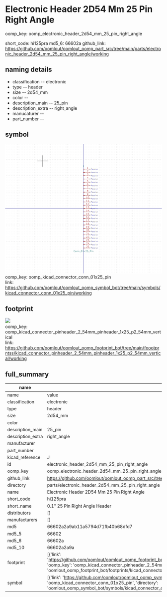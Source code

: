 # Electronic Header 2D54 Mm 25 Pin Right Angle
oomp_key: oomp_electronic_header_2d54_mm_25_pin_right_angle 


short_code: hi125pra
md5_6: 66602a
github_link: https://github.com/oomlout/oomlout_oomp_part_src/tree/main/parts/electronic_header_2d54_mm_25_pin_right_angle/working
## naming details
* classification -- electronic
* type -- header
* size -- 2d54_mm
* color -- 
* description_main -- 25_pin
* description_extra -- right_angle
* manucaturer -- 
* part_number -- 



## symbol

![](symbol/0/working/working_600.png)  
oomp_key: oomp_kicad_connector_conn_01x25_pin  
link: https://github.com/oomlout/oomlout_oomp_symbol_bot/tree/main/symbols/kicad_connector_conn_01x25_pin/working  

## footprint

![](footprint/0/working/working_600.png)  
oomp_key: oomp_kicad_connector_pinheader_2_54mm_pinheader_1x25_p2_54mm_vertical  
link: https://github.com/oomlout/oomlout_oomp_footprint_bot/tree/main/foootprntss/kicad_connector_pinheader_2_54mm_pinheader_1x25_p2_54mm_vertical/working  

## full_summary
| name | value | 
| --- | --- | 
| name | value | 
| classification | electronic | 
| type | header | 
| size | 2d54_mm | 
| color |  | 
| description_main | 25_pin | 
| description_extra | right_angle | 
| manufacturer |  | 
| part_number |  | 
| kicad_reference | J | 
| id | electronic_header_2d54_mm_25_pin_right_angle | 
| oomp_key | oomp_electronic_header_2d54_mm_25_pin_right_angle | 
| github_link | https://github.com/oomlout/oomlout_oomp_part_src/tree/main/parts/electronic_header_2d54_mm_25_pin_right_angle/working | 
| directory | parts/electronic_header_2d54_mm_25_pin_right_angle | 
| name | Electronic Header 2D54 Mm 25 Pin Right Angle | 
| short_code | hi125pra | 
| short_name | 0.1" 25 Pin Right Angle Header | 
| distributors | [] | 
| manufacturers | [] | 
| md5 | 66602a2a9ab11a5794d71fb40b68dfd7 | 
| md5_5 | 66602 | 
| md5_6 | 66602a | 
| md5_10 | 66602a2a9a | 
| footprint | [{'link': 'https://github.com/oomlout/oomlout_oomp_footprint_bot/tree/main/foootprntss/kicad_connector_pinheader_2_54mm_pinheader_1x25_p2_54mm_vertical', 'oomp_key': 'oomp_kicad_connector_pinheader_2_54mm_pinheader_1x25_p2_54mm_vertical', 'directory': 'oomlout_oomp_footprint_bot/footprints/kicad_connector_pinheader_2_54mm_pinheader_1x25_p2_54mm_vertical//working/working.kicad_mod'}] | 
| symbol | [{'link': 'https://github.com/oomlout/oomlout_oomp_symbol_bot/tree/main/symbols/kicad_connector_conn_01x25_pin', 'oomp_key': 'oomp_kicad_connector_conn_01x25_pin', 'directory': 'oomlout_oomp_symbol_bot/symbols/kicad_connector_conn_01x25_pin//working/working.kicad_sym'}] | 
